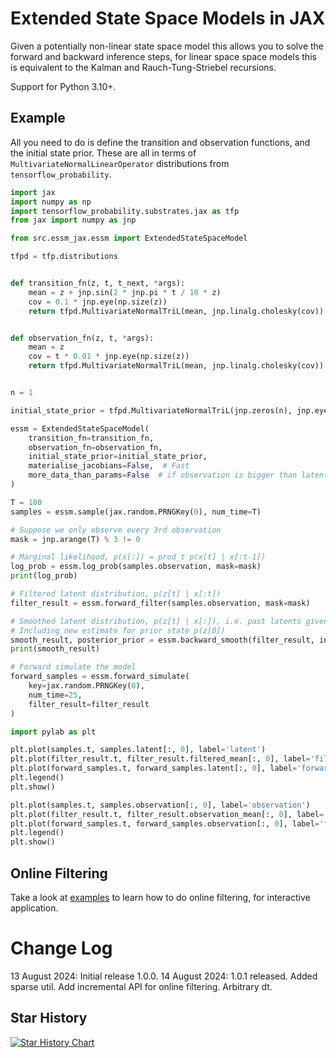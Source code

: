 # Extended State Space Models in JAX

Given a potentially non-linear state space model this allows you to solve the forward and backward inference steps, for
linear space space models this is equivalent to the Kalman and Rauch-Tung-Striebel recursions.

Support for Python 3.10+.

## Example

All you need to do is define the transition and observation functions, and the initial state prior. These are all in
terms of `MultivariateNormalLinearOperator` distributions from `tensorflow_probability`.

```python
import jax
import numpy as np
import tensorflow_probability.substrates.jax as tfp
from jax import numpy as jnp

from src.essm_jax.essm import ExtendedStateSpaceModel

tfpd = tfp.distributions


def transition_fn(z, t, t_next, *args):
    mean = z + jnp.sin(2 * jnp.pi * t / 10 * z)
    cov = 0.1 * jnp.eye(np.size(z))
    return tfpd.MultivariateNormalTriL(mean, jnp.linalg.cholesky(cov))


def observation_fn(z, t, *args):
    mean = z
    cov = t * 0.01 * jnp.eye(np.size(z))
    return tfpd.MultivariateNormalTriL(mean, jnp.linalg.cholesky(cov))


n = 1

initial_state_prior = tfpd.MultivariateNormalTriL(jnp.zeros(n), jnp.eye(n))

essm = ExtendedStateSpaceModel(
    transition_fn=transition_fn,
    observation_fn=observation_fn,
    initial_state_prior=initial_state_prior,
    materialise_jacobians=False,  # Fast
    more_data_than_params=False  # if observation is bigger than latent we can speed it up.
)

T = 100
samples = essm.sample(jax.random.PRNGKey(0), num_time=T)

# Suppose we only observe every 3rd observation
mask = jnp.arange(T) % 3 != 0

# Marginal likelihood, p(x[:]) = prod_t p(x[t] | x[:t-1])
log_prob = essm.log_prob(samples.observation, mask=mask)
print(log_prob)

# Filtered latent distribution, p(z[t] | x[:t])
filter_result = essm.forward_filter(samples.observation, mask=mask)

# Smoothed latent distribution, p(z[t] | x[:]), i.e. past latents given all future observations
# Including new estimate for prior state p(z[0])
smooth_result, posterior_prior = essm.backward_smooth(filter_result, include_prior=True)
print(smooth_result)

# Forward simulate the model
forward_samples = essm.forward_simulate(
    key=jax.random.PRNGKey(0),
    num_time=25,
    filter_result=filter_result
)

import pylab as plt

plt.plot(samples.t, samples.latent[:, 0], label='latent')
plt.plot(filter_result.t, filter_result.filtered_mean[:, 0], label='filtered latent')
plt.plot(forward_samples.t, forward_samples.latent[:, 0], label='forward_simulated latent')
plt.legend()
plt.show()

plt.plot(samples.t, samples.observation[:, 0], label='observation')
plt.plot(filter_result.t, filter_result.observation_mean[:, 0], label='filtered obs')
plt.plot(forward_samples.t, forward_samples.observation[:, 0], label='forward_simulated obs')
plt.legend()
plt.show()
```

## Online Filtering

Take a look at [examples](./docs/examples) to learn how to do online filtering, for interactive application.

# Change Log

13 August 2024: Initial release 1.0.0.
14 August 2024: 1.0.1 released. Added sparse util. Add incremental API for online filtering. Arbitrary dt.

## Star History

<a href="https://star-history.com/#joshuaalbert/jaxns&Date">
  <picture>
    <source media="(prefers-color-scheme: dark)" srcset="https://api.star-history.com/svg?repos=joshuaalbert/essm_jax&type=Date&theme=dark" />
    <source media="(prefers-color-scheme: light)" srcset="https://api.star-history.com/svg?repos=joshuaalbert/essm_jax&type=Date" />
    <img alt="Star History Chart" src="https://api.star-history.com/svg?repos=joshuaalbert/essm_jax&type=Date" />
  </picture>
</a>